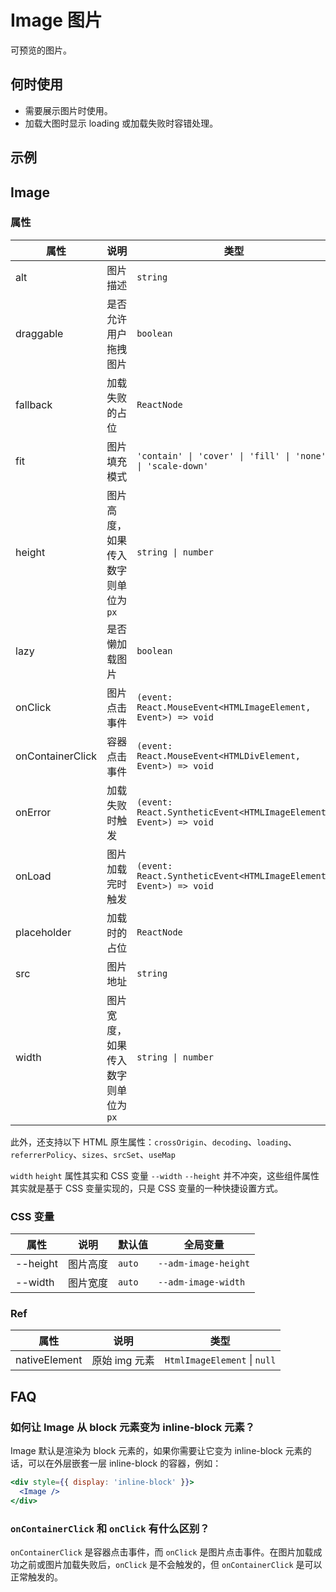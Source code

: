# Image 图片

可预览的图片。

## 何时使用

- 需要展示图片时使用。
- 加载大图时显示 loading 或加载失败时容错处理。

## 示例

<code src="./demos/demo1.tsx"></code>

<code src="./demos/demo2.tsx" debug></code>

## Image

### 属性

| 属性             | 说明                                | 类型                                                             | 默认值   |
| ---------------- | ----------------------------------- | ---------------------------------------------------------------- | -------- |
| alt              | 图片描述                            | `string`                                                         | -        |
| draggable        | 是否允许用户拖拽图片                | `boolean`                                                        | `false`  |
| fallback         | 加载失败的占位                      | `ReactNode`                                                      | 默认占位 |
| fit              | 图片填充模式                        | `'contain' \| 'cover' \| 'fill' \| 'none' \| 'scale-down'`       | `'fill'` |
| height           | 图片高度，如果传入数字则单位为 `px` | `string \| number`                                               | -        |
| lazy             | 是否懒加载图片                      | `boolean`                                                        | `false`  |
| onClick          | 图片点击事件                        | `(event: React.MouseEvent<HTMLImageElement, Event>) => void`     | -        |
| onContainerClick | 容器点击事件                        | `(event: React.MouseEvent<HTMLDivElement, Event>) => void`       | -        |
| onError          | 加载失败时触发                      | `(event: React.SyntheticEvent<HTMLImageElement, Event>) => void` | -        |
| onLoad           | 图片加载完时触发                    | `(event: React.SyntheticEvent<HTMLImageElement, Event>) => void` | -        |
| placeholder      | 加载时的占位                        | `ReactNode`                                                      | 默认占位 |
| src              | 图片地址                            | `string`                                                         | -        |
| width            | 图片宽度，如果传入数字则单位为 `px` | `string \| number`                                               | -        |

此外，还支持以下 HTML 原生属性：`crossOrigin`、`decoding`、`loading`、`referrerPolicy`、`sizes`、`srcSet`、`useMap`

`width` `height` 属性其实和 CSS 变量 `--width` `--height` 并不冲突，这些组件属性其实就是基于 CSS 变量实现的，只是 CSS 变量的一种快捷设置方式。

### CSS 变量

| 属性     | 说明     | 默认值 | 全局变量             |
| -------- | -------- | ------ | -------------------- |
| --height | 图片高度 | `auto` | `--adm-image-height` |
| --width  | 图片宽度 | `auto` | `--adm-image-width`  |

### Ref

| 属性          | 说明          | 类型                         |
| ------------- | ------------- | ---------------------------- |
| nativeElement | 原始 img 元素 | `HtmlImageElement` \| `null` |

## FAQ

### 如何让 Image 从 block 元素变为 inline-block 元素？

Image 默认是渲染为 block 元素的，如果你需要让它变为 inline-block 元素的话，可以在外层嵌套一层 inline-block 的容器，例如：

```jsx
<div style={{ display: 'inline-block' }}>
  <Image />
</div>
```

### `onContainerClick` 和 `onClick` 有什么区别？

`onContainerClick` 是容器点击事件，而 `onClick` 是图片点击事件。在图片加载成功之前或图片加载失败后，`onClick` 是不会触发的，但 `onContainerClick` 是可以正常触发的。
